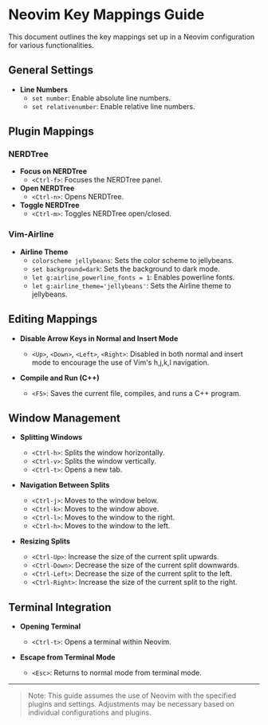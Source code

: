 # Neovim Key Mappings Guide

This document outlines the key mappings set up in a Neovim configuration for various functionalities.

## General Settings

- **Line Numbers**
  - `set number`: Enable absolute line numbers.
  - `set relativenumber`: Enable relative line numbers.

## Plugin Mappings

### NERDTree

- **Focus on NERDTree**
  - `<Ctrl-f>`: Focuses the NERDTree panel.
- **Open NERDTree**
  - `<Ctrl-n>`: Opens NERDTree.
- **Toggle NERDTree**
  - `<Ctrl-m>`: Toggles NERDTree open/closed.

### Vim-Airline

- **Airline Theme**
  - `colorscheme jellybeans`: Sets the color scheme to jellybeans.
  - `set background=dark`: Sets the background to dark mode.
  - `let g:airline_powerline_fonts = 1`: Enables powerline fonts.
  - `let g:airline_theme='jellybeans'`: Sets the Airline theme to jellybeans.

## Editing Mappings

- **Disable Arrow Keys in Normal and Insert Mode**
  - `<Up>`, `<Down>`, `<Left>`, `<Right>`: Disabled in both normal and insert mode to encourage the use of Vim's h,j,k,l navigation.

- **Compile and Run (C++)**
  - `<F5>`: Saves the current file, compiles, and runs a C++ program.

## Window Management

- **Splitting Windows**
  - `<Ctrl-h>`: Splits the window horizontally.
  - `<Ctrl-v>`: Splits the window vertically.
  - `<Ctrl-t>`: Opens a new tab.

- **Navigation Between Splits**
  - `<Ctrl-j>`: Moves to the window below.
  - `<Ctrl-k>`: Moves to the window above.
  - `<Ctrl-l>`: Moves to the window to the right.
  - `<Ctrl-h>`: Moves to the window to the left.

- **Resizing Splits**
  - `<Ctrl-Up>`: Increase the size of the current split upwards.
  - `<Ctrl-Down>`: Decrease the size of the current split downwards.
  - `<Ctrl-Left>`: Decrease the size of the current split to the left.
  - `<Ctrl-Right>`: Increase the size of the current split to the right.

## Terminal Integration

- **Opening Terminal**
  - `<Ctrl-t>`: Opens a terminal within Neovim.

- **Escape from Terminal Mode**
  - `<Esc>`: Returns to normal mode from terminal mode.

---

> Note: This guide assumes the use of Neovim with the specified plugins and settings. Adjustments may be necessary based on individual configurations and plugins.
